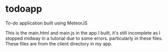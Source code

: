 # todoapp
To-do application built using MeteorJS

This is the main.html and main.js in the app I built, it's still incomplete as I stopped midway in a tutorial due to some errors. particularly in these files.
These files are from the client directory in my app.
